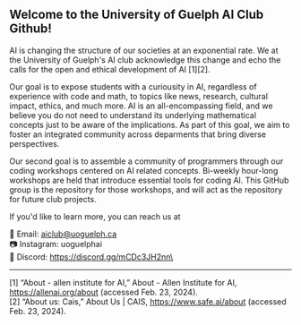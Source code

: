 ## Welcome to the University of Guelph AI Club Github!

AI is changing the structure of our societies at an exponential rate. We at the University of Guelph's AI club acknowledge this change and echo the calls for the open and ethical development of AI [1][2]. 

Our goal is to expose students with a curiousity in AI, regardless of experience with code and math, to topics like news, research, cultural impact, ethics, and much more. AI is an all-encompassing field, and we believe you do not need to understand its underlying mathematical concepts just to be aware of the implications. As part of this goal, we aim to foster an integrated community across deparments that bring diverse perspectives. 

Our second goal is to assemble a community of programmers through our coding workshops centered on AI related concepts. Bi-weekly hour-long workshops are held that introduce essential tools for coding AI. This GitHub group is the repository for those workshops, and will act as the repository for future club projects. 

If you'd like to learn more, you can reach us at 

📧 Email:       aiclub@uoguelph.ca\
📷 Instagram:   uoguelphai\
📲 Discord:     https://discord.gg/mCDc3JH2nn\


---------------------------------
[1] “About - allen institute for AI,” About - Allen Institute for AI, https://allenai.org/about (accessed Feb. 23, 2024).\
[2] “About us: Cais,” About Us | CAIS, https://www.safe.ai/about (accessed Feb. 23, 2024). 
<!--

**Here are some ideas to get you started:**

🙋‍♀️ A short introduction - what is your organization all about?
🌈 Contribution guidelines - how can the community get involved?
👩‍💻 Useful resources - where can the community find your docs? Is there anything else the community should know?
🍿 Fun facts - what does your team eat for breakfast?
🧙 Remember, you can do mighty things with the power of [Markdown](https://docs.github.com/github/writing-on-github/getting-started-with-writing-and-formatting-on-github/basic-writing-and-formatting-syntax)
-->
